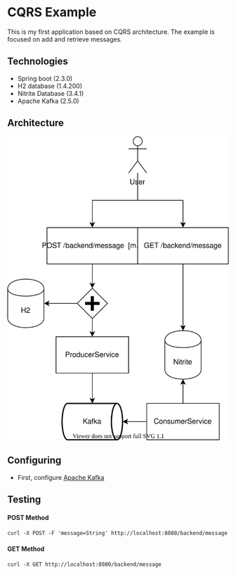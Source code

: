 # CQRS Example

This is my first application based on CQRS architecture. The example is focused on add and retrieve messages.

## Technologies

* Spring boot (2.3.0)
* H2 database (1.4.200)
* Nitrite Database (3.4.1)
* Apache Kafka (2.5.0)

## Architecture

![architecture](doc/cqrs_architecture.svg "Architecture")

## Configuring

* First, configure [Apache Kafka](https://kafka.apache.org/)

## Testing

#### POST Method

    curl -X POST -F 'message=String' http://localhost:8080/backend/message

#### GET Method
    curl -X GET http://localhost:8080/backend/message

